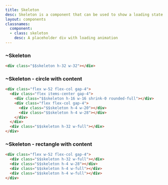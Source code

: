 ```yaml
---
title: Skeleton
desc: Skeleton is a component that can be used to show a loading state of a component.
layout: components
classnames:
  component:
  - class: skeleton
    desc: A placeholder div with loading animation
---
```


<script>
  import Component from "$components/Component.svelte"
</script>

### ~Skeleton
<div class="skeleton w-32 h-32"></div>

```html
<div class="$$skeleton h-32 w-32"></div>
```


### ~Skeleton - circle with content
<div class="flex flex-col gap-4 w-52">
  <div class="flex gap-4 items-center">
    <div class="skeleton w-16 h-16 rounded-full shrink-0"></div>
    <div class="flex flex-col gap-4">
      <div class="skeleton h-4 w-20"></div>
      <div class="skeleton h-4 w-28"></div>
    </div>
  </div>
  <div class="skeleton h-32 w-full"></div>
</div>

```html
<div class="flex w-52 flex-col gap-4">
  <div class="flex items-center gap-4">
    <div class="$$skeleton h-16 w-16 shrink-0 rounded-full"></div>
    <div class="flex flex-col gap-4">
      <div class="$$skeleton h-4 w-20"></div>
      <div class="$$skeleton h-4 w-28"></div>
    </div>
  </div>
  <div class="$$skeleton h-32 w-full"></div>
</div>
```


### ~Skeleton - rectangle with content
<div class="flex flex-col gap-4 w-52">
  <div class="skeleton h-32 w-full"></div>
  <div class="skeleton h-4 w-28"></div>
  <div class="skeleton h-4 w-full"></div>
  <div class="skeleton h-4 w-full"></div>
</div>

```html
<div class="flex w-52 flex-col gap-4">
  <div class="$$skeleton h-32 w-full"></div>
  <div class="$$skeleton h-4 w-28"></div>
  <div class="$$skeleton h-4 w-full"></div>
  <div class="$$skeleton h-4 w-full"></div>
</div>
```
